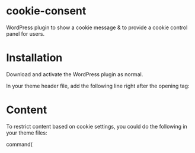 cookie-consent
==============

WordPress plugin to show a cookie message &amp; to provide a cookie control panel for users.

Installation
============

Download and activate the WordPress plugin as normal.

In your theme header file, add the following line right after the opening <body> tag:

<?php cookie_consent_display(); ?>

Content
=======

To restrict content based on cookie settings, you could do the following in your theme files:

command(
<?php if( !isset($_COOKIE['google_cookies']) || $_COOKIE['google_cookies'] == 'enabled' ) { ?>
<script type="text/javascript">
  var _gaq = _gaq || [];
  _gaq.push(['_setAccount', 'UA-XXXXXXXX-X']);
  _gaq.push(['_trackPageview']);

  command(
  (function() {
    var ga = document.createElement('script'); ga.type = 'text/javascript'; ga.async = true;
    ga.src = ('https:' == document.location.protocol ? 'https://ssl' : 'http://www') + '.google-analytics.com/ga.js';
    var s = document.getElementsByTagName('script')[0]; s.parentNode.insertBefore(ga, s);
  })();
</script>
<?php } ?>
